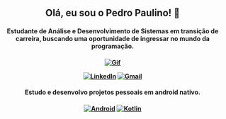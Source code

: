 <div align="center">
  <h2>Olá, eu sou o Pedro Paulino! 👋</h2>

  <h4>Estudante de Análise e Desenvolvimento de Sistemas em transição de carreira, buscando uma oportunidade de ingressar no mundo da programação.<h4>

<div class="tenor-gif-embed" data-postid="17417874" data-share-method="host" data-aspect-ratio="1.78771" data-width="100%"><a href="https://tenor.com/view/hacker-typing-hacking-computer-codes-gif-17417874"></div>

  <img src="https://media.tenor.com/VrzXhtoSwcsAAAAd/hacker-typing.gif" alt="Gif"><p>
    <a href="https://www.linkedin.com/in/pedrogpaulino/"><img src="https://img.shields.io/badge/LinkedIn-0077B5?style=for-the-badge&logo=linkedin&logoColor=white" alt="LinkedIn"></a>
    <a href="mailto:pedrogpaulino@gmail.com"><img src="https://img.shields.io/badge/Gmail-D14836?style=for-the-badge&logo=gmail&logoColor=white" alt="Gmail"></a>
  </p>

  <h4>Estudo e desenvolvo projetos pessoais em android nativo.<h4><p>
   <a href="https://img.shields.io/badge/Android-3DDC84?style=for-the-badge&logo=android&logoColor=white"><img src="https://img.shields.io/badge/Android-3DDC84?style=for-the-badge&logo=android&logoColor=white" alt="Android"></a>
    <a href="https://img.shields.io/badge/Kotlin-0095D5?&style=for-the-badge&logo=kotlin&logoColor=white"><img src="https://img.shields.io/badge/Kotlin-0095D5?&style=for-the-badge&logo=kotlin&logoColor=white" alt="Kotlin"></a>
  </p>
</div>

